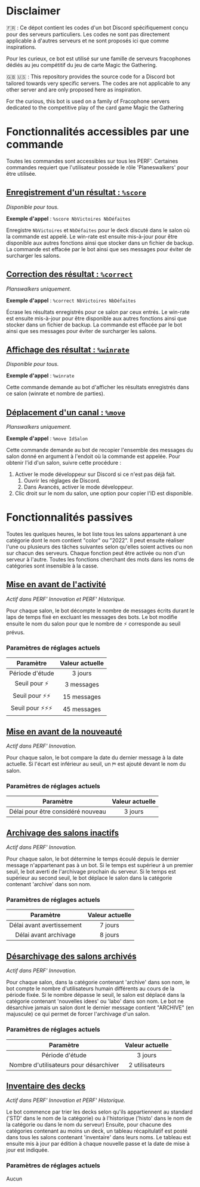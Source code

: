 Disclaimer
===========

:fr: : Ce dépot contient les codes d'un bot Discord spécifiquement conçu pour des serveurs particuliers.
Les codes ne sont pas directement applicable à d'autres serveurs et ne sont proposés ici que comme inspirations.

Pour les curieux, ce bot est utilisé sur une famille de serveurs fracophones dédiés au jeu compétitif du jeu de carte Magic the Gathering.

:gb: :us: : This repository provides the source code for a Discord bot tailored towards very specific servers.
The codes are not applicable to any other server and are only proposed here as inspiration.

For the curious, this bot is used on a family of Fracophone servers dedicated to the competitive play of the card game Magic the Gathering

Fonctionnalités accessibles par une commande
==================

Toutes les commandes sont accessibles sur tous les PERF'.
Certaines commandes requiert que l'utilisateur possède le rôle 'Planeswalkers' pour être utilisée.


[Enregistrement d'un résultat : `%score`]()
-------------------------------------------

*Disponible pour tous.*

**Exemple d'appel** : `%score NbVictoires NbDéfaites`

Enregistre `NbVictoires` et `NbDéfaites` pour le deck discuté dans le salon où la commande est appelé.
Le win-rate est ensuite mis-à-jour pour être disponible aux autres fonctions ainsi que stocker dans un fichier de backup.
La commande est effacée par le bot ainsi que ses messages pour éviter de surcharger les salons.

[Correction des résultat : `%correct`]()
-------------------------------------------

*Planswalkers uniquement.*

**Exemple d'appel** : `%correct NbVictoires NbDéfaites`

Écrase les résultats enregistrés pour ce salon par ceux entrés. 
Le win-rate est ensuite mis-à-jour pour être disponible aux autres fonctions ainsi que stocker dans un fichier de backup.
La commande est effacée par le bot ainsi que ses messages pour éviter de surcharger les salons.

[Affichage des résultat : `%winrate`]()
-------------------------------------------

*Disponible pour tous.*

**Exemple d'appel** : `%winrate`

Cette commande demande au bot d'afficher les résultats enregistrés dans ce salon (winrate et nombre de parties).

[Déplacement d'un canal : `%move`]()
-------------------------------------------

*Planswalkers uniquement.*

**Exemple d'appel** : `%move IdSalon`

Cette commande demande au bot de recopier l'ensemble des messages du salon donné en argument à l'endoit où la commande est appelée.
Pour obtenir l'id d'un salon, suivre cette procédure :
 1. Activer le mode développeur sur Discord si ce n'est pas déjà fait. 
    1. Ouvrir les réglages de Discord.
    1. Dans Avancés, activer le mode développeur. 
 1. Clic droit sur le nom du salon, une option pour copier l'ID est disponible.

Fonctionnalités passives
==================

Toutes les quelques heures, le bot liste tous les salons appartenant à une catégorie dont le nom contient "color" ou "2022".
Il peut ensuite réaliser l'une ou plusieurs des tâches suivantes selon qu'elles soient actives ou non sur chacun des serveurs.
Chaque fonction peut être activée ou non d'un serveur à l'autre.
Toutes les fonctions cherchant des mots dans les noms de catégories sont insensible à la casse.

[Mise en avant de l'activité]()
-------------------------------------------

*Actif dans PERF' Innovation et PERF' Historique.*

Pour chaque salon, le bot décompte le nombre de messages écrits durant le laps de temps fixé en excluant les messages des bots.
Le bot modifie ensuite le nom du salon pour que le nombre de ⚡ corresponde au seuil prévus.

### Paramètres de réglages actuels
 
| Paramètre | Valeur actuelle |
|:---------:|:---------------:|
| Période d'étude | 3 jours |
| Seuil pour ⚡ | 3 messages |
| Seuil pour ⚡⚡ | 15 messages |
| Seuil pour ⚡⚡⚡ | 45 messages |

[Mise en avant de la nouveauté]()
-------------------------------------------

*Actif dans PERF' Innovation.*

Pour chaque salon, le bot compare la date du dernier message à la date actuelle.
Si l'écart est inférieur au seuil, un ⛿ est ajouté devant le nom du salon.

### Paramètres de réglages actuels
 
| Paramètre | Valeur actuelle |
|:---------:|:---------------:|
| Délai pour être considéré nouveau | 3 jours |

[Archivage des salons inactifs]()
-------------------------------------------

*Actif dans PERF' Innovation.*

Pour chaque salon, le bot détermine le temps écoulé depuis le dernier message n'appartenant pas à un bot.
Si le temps est supérieur à un premier seuil, le bot averti de l'archivage prochain du serveur.
Si le temps est supérieur au second seuil, le bot déplace le salon dans la catégorie contenant 'archive' dans son nom.

### Paramètres de réglages actuels
 
| Paramètre | Valeur actuelle |
|:---------:|:---------------:|
| Délai avant avertissement | 7 jours |
| Délai avant archivage | 8 jours |

[Désarchivage des salons archivés]()
-------------------------------------------

*Actif dans PERF' Innovation.*

Pour chaque salon, dans la catégorie contenant 'archive' dans son nom, le bot compte le nombre d'utilisateurs humain différents au cours de la période fixée.
Si le nombre dépasse le seuil, le salon est déplacé dans la catégorie contenant 'nouvelles idees' ou 'labo' dans son nom.
Le bot ne désarchive jamais un salon dont le dernier message contient "ARCHIVE" (en majuscule) ce qui permet de forcer l'archivage d'un salon.

### Paramètres de réglages actuels
 
| Paramètre | Valeur actuelle |
|:---------:|:---------------:|
| Période d'étude | 3 jours |
| Nombre d'utilisateurs pour désarchiver | 2 utilisateurs |

[Inventaire des decks]()
-------------------------------------------

*Actif dans PERF' Innovation et PERF' Historique.*

Le bot commence par trier les decks selon qu'ils appartiennent au standard ('STD' dans le nom de la catégorie) ou à l'historique ('histo' dans le nom de la catégorie ou dans le nom du serveur) 
Ensuite, pour chacune des catégories contenant au moins un deck, un tableau récapitulatif est posté dans tous les salons contenant 'inventaire' dans leurs noms.
Le tableau est ensuite mis à jour par édition à chaque nouvelle passe et la date de mise à jour est indiquée.

### Paramètres de réglages actuels
 
Aucun
